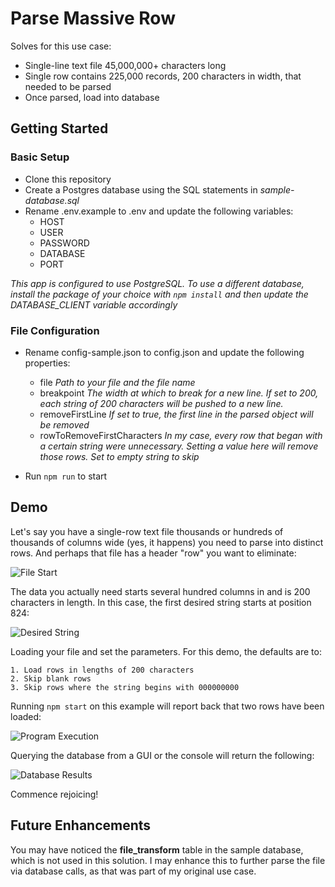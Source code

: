 # Parse Massive Row
Solves for this use case:

* Single-line text file 45,000,000+ characters long
* Single row contains 225,000 records, 200 characters in width, that needed to be parsed
* Once parsed, load into database

## Getting Started
### Basic Setup
* Clone this repository
* Create a Postgres database using the SQL statements in _sample-database.sql_
* Rename .env.example to .env and update the following variables:
    * HOST
    * USER
    * PASSWORD
    * DATABASE
    * PORT

_This app is configured to use PostgreSQL. To use a different database, install the package of your choice with `npm install` and then update the DATABASE_CLIENT variable accordingly_

### File Configuration
* Rename config-sample.json to config.json and update the following properties:
	* file _Path to your file and the file name_
	* breakpoint _The width at which to break for a new line. If set to 200, each string of 200 characters will be pushed to a new line._
	* removeFirstLine _If set to true, the first line in the parsed object will be removed_
	* rowToRemoveFirstCharacters _In my case, every row that began with a certain string were unnecessary. Setting a value here will remove those rows. Set to empty string to skip_

* Run `npm run` to start

## Demo
Let's say you have a single-row text file thousands or hundreds of thousands of columns wide (yes, it happens) you need to parse into distinct rows. And perhaps that file has a header "row" you want to eliminate:

![File Start](../assets/parse-massive-row-file-start.png?raw=true)

The data you actually need starts several hundred columns in and is 200 characters in length. In this case, the first desired string starts at position 824:

![Desired String](../assets/parse-massive-row-desired-string.png?raw=true)

Loading your file and set the parameters. For this demo, the defaults are to:
	
	1. Load rows in lengths of 200 characters
	2. Skip blank rows
	3. Skip rows where the string begins with 000000000

Running `npm start` on this example will report back that two rows have been loaded:

![Program Execution](../assets/parse-massive-row-npm-start.png?raw=true)

Querying the database from a GUI or the console will return the following:

![Database Results](../assets/parse-massive-row-database-load-results.png?raw=true)

Commence rejoicing!

## Future Enhancements
You may have noticed the __file_transform__ table in the sample database, which is not used in this solution. I may enhance this to further parse the file via database calls, as that was part of my original use case.